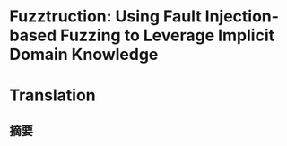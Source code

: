 # Fuzztruction: Using Fault Injection-based Fuzzing to Leverage Implicit Domain Knowledge

# Translation
## 摘要
